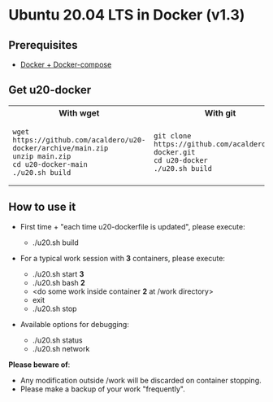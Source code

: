# Ubuntu 20.04 LTS in Docker (v1.3)

## Prerequisites

 * [Docker + Docker-compose](./DOCKER.md) 

## Get u20-docker

<html>
 <table>
  <tr>
  <th>With wget</th>
  <th>With git</th>
  </tr>
  <tr>
  <td>
</html>

```
wget https://github.com/acaldero/u20-docker/archive/main.zip
unzip main.zip
cd u20-docker-main
./u20.sh build
```

<html>
  </td>
  <td>
</html>

```
git clone https://github.com/acaldero/u20-docker.git
cd u20-docker
./u20.sh build
```

<html>
  </td>
  </tr>
 </table>
</html>


## How to use it


  * First time + "each time u20-dockerfile is updated", please execute:
    * ./u20.sh build

  * For a typical work session with **3** containers, please execute:
    *  ./u20.sh start **3**
    *  ./u20.sh bash **2**
    *  <do some work inside container **2** at /work directory>
    *  exit
    *  ./u20.sh stop

  * Available options for debugging:
    *  ./u20.sh status
    *  ./u20.sh network


**Please beware of**:
  * Any modification outside /work will be discarded on container stopping.
  * Please make a backup of your work "frequently".

